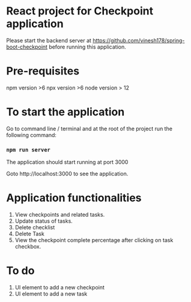 # React project for Checkpoint application

Please start the backend server at https://github.com/vinesh178/spring-boot-checkpoint before running this application.

# Pre-requisites

npm version >6
npx version >6
node version > 12

# To start the application

Go to command line / terminal and at the root of the project run the following command:

### `npm run server`

The application should start running at port 3000

Goto http://localhost:3000 to see the application.

# Application functionalities

1. View checkpoints and related tasks.
2. Update status of tasks.
3. Delete checklist
4. Delete Task
5. View the checkpoint complete percentage after clicking on task checkbox.

# To do

1. UI element to add a new checkpoint
2. UI element to add a new task
